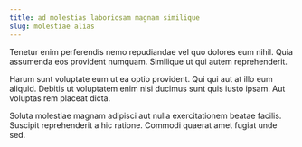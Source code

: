 ```yaml
---
title: ad molestias laboriosam magnam similique
slug: molestiae alias
---
```


Tenetur enim perferendis nemo repudiandae vel quo dolores eum nihil. Quia assumenda eos provident numquam. Similique ut qui autem reprehenderit.

Harum sunt voluptate eum ut ea optio provident. Qui qui aut at illo eum aliquid. Debitis ut voluptatem enim nisi ducimus sunt quis iusto ipsam. Aut voluptas rem placeat dicta.

Soluta molestiae magnam adipisci aut nulla exercitationem beatae facilis. Suscipit reprehenderit a hic ratione. Commodi quaerat amet fugiat unde sed.
